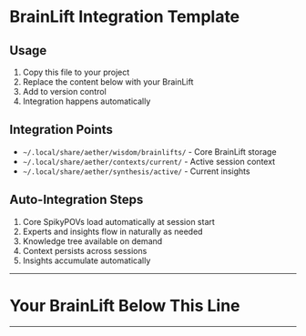 # BrainLift Integration Template

## Usage
1. Copy this file to your project
2. Replace the content below with your BrainLift
3. Add to version control
4. Integration happens automatically

## Integration Points
- `~/.local/share/aether/wisdom/brainlifts/` - Core BrainLift storage
- `~/.local/share/aether/contexts/current/` - Active session context
- `~/.local/share/aether/synthesis/active/` - Current insights

## Auto-Integration Steps
1. Core SpikyPOVs load automatically at session start
2. Experts and insights flow in naturally as needed
3. Knowledge tree available on demand
4. Context persists across sessions
5. Insights accumulate automatically

---
# Your BrainLift Below This Line
--- 